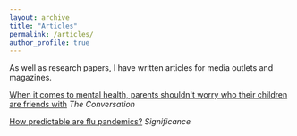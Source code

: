 ```yaml
---
layout: archive
title: "Articles"
permalink: /articles/
author_profile: true
---
```


[g_link]: https://theconversation.com/when-it-comes-to-mental-health-parents-shouldnt-worry-who-their-children-are-friends-with-46225
[sig_link]: https://rss.onlinelibrary.wiley.com/doi/10.1111/j.1740-9713.2017.01090.x
As well as research papers, I have written articles for media outlets and magazines.

[When it comes to mental health, parents shouldn't worry who their children are friends with][g_link]
*The Conversation*

[How predictable are flu pandemics?][sig_link]
*Significance*
